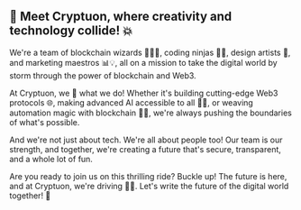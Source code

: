 ## 🚀 Meet Cryptuon, where creativity and technology collide! 💥 

We're a team of blockchain wizards 🧙‍♀️🧙, coding ninjas 🐱‍💻, design artists 🎨, and marketing maestros 📊💡, all on a mission to take the digital world by storm through the power of blockchain and Web3. 

At Cryptuon, we 💖 what we do! Whether it's building cutting-edge Web3 protocols 🌐, making advanced AI accessible to all 🧠💡, or weaving automation magic with blockchain 🤖🔗, we're always pushing the boundaries of what's possible. 

And we're not just about tech. We're all about people too! Our team is our strength, and together, we're creating a future that's secure, transparent, and a whole lot of fun. 

Are you ready to join us on this thrilling ride? Buckle up! The future is here, and at Cryptuon, we're driving 🚗💨. Let's write the future of the digital world together! 🌟

<!--

**Here are some ideas to get you started:**

🙋‍♀️ A short introduction - what is your organization all about?
🌈 Contribution guidelines - how can the community get involved?
👩‍💻 Useful resources - where can the community find your docs? Is there anything else the community should know?
🍿 Fun facts - what does your team eat for breakfast?
🧙 Remember, you can do mighty things with the power of [Markdown](https://docs.github.com/github/writing-on-github/getting-started-with-writing-and-formatting-on-github/basic-writing-and-formatting-syntax)
-->
